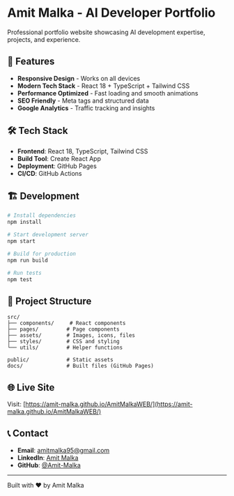# Amit Malka - AI Developer Portfolio

Professional portfolio website showcasing AI development expertise, projects, and experience.

## 🚀 Features

- **Responsive Design** - Works on all devices
- **Modern Tech Stack** - React 18 + TypeScript + Tailwind CSS
- **Performance Optimized** - Fast loading and smooth animations
- **SEO Friendly** - Meta tags and structured data
- **Google Analytics** - Traffic tracking and insights

## 🛠️ Tech Stack

- **Frontend**: React 18, TypeScript, Tailwind CSS
- **Build Tool**: Create React App
- **Deployment**: GitHub Pages
- **CI/CD**: GitHub Actions

## 🏗️ Development

```bash
# Install dependencies
npm install

# Start development server
npm start

# Build for production
npm run build

# Run tests
npm test
```

## 📁 Project Structure

```
src/
├── components/     # React components
├── pages/         # Page components
├── assets/        # Images, icons, files
├── styles/        # CSS and styling
└── utils/         # Helper functions

public/            # Static assets
docs/              # Built files (GitHub Pages)
```

## 🌐 Live Site

Visit: [https://amit-malka.github.io/AmitMalkaWEB/](https://amit-malka.github.io/AmitMalkaWEB/)

## 📞 Contact

- **Email**: amitmalka95@gmail.com
- **LinkedIn**: [Amit Malka](https://www.linkedin.com/in/amit-malka-4849901ba/)
- **GitHub**: [@Amit-Malka](https://github.com/Amit-Malka)

---

Built with ❤️ by Amit Malka